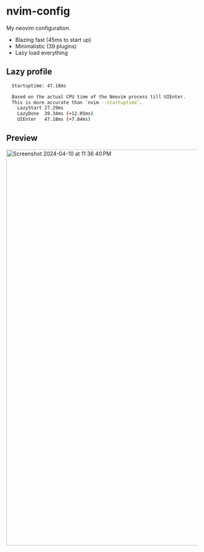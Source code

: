 # nvim-config

My neovim configuration.

- Blazing fast (45ms to start up)
- Minimalistic (39 plugins)
- Lazy load everything

## Lazy profile

```bash
  Startuptime: 47.18ms

  Based on the actual CPU time of the Neovim process till UIEnter.
  This is more accurate than `nvim --startuptime`.
    LazyStart 27.29ms
    LazyDone  39.34ms (+12.05ms)
    UIEnter   47.18ms (+7.84ms)
```

## Preview
<img width="1043" alt="Screenshot 2024-04-10 at 11 36 40 PM" src="https://github.com/letieu/nvim-config/assets/53562817/8d905cc1-d92e-411b-becb-268caa379e33">
